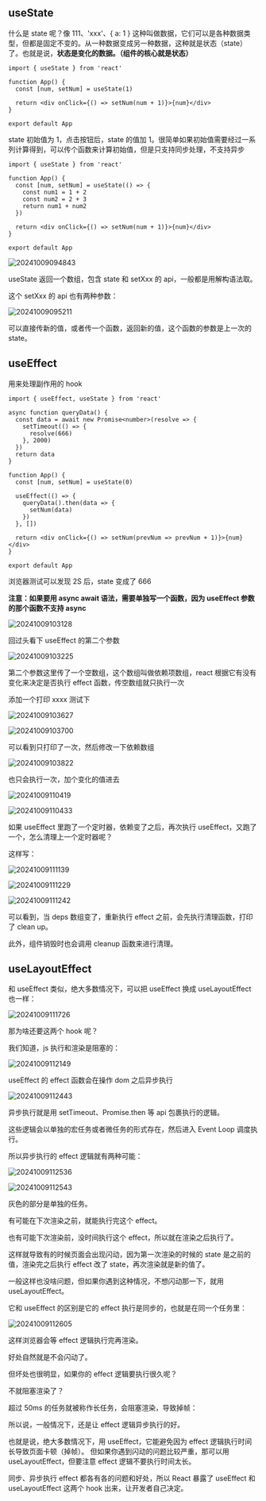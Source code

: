 ## useState

什么是 state 呢？像 111、'xxx'、{ a: 1 } 这种叫做数据，它们可以是各种数据类型，但都是固定不变的。从一种数据变成另一种数据，这种就是状态（state）了。也就是说，**状态是变化的数据。（组件的核心就是状态）**

```tsx
import { useState } from 'react'

function App() {
  const [num, setNum] = useState(1)

  return <div onClick={() => setNum(num + 1)}>{num}</div>
}

export default App
```

state 初始值为 1，点击按钮后，state 的值加 1。很简单如果初始值需要经过一系列计算得到，可以传个函数来计算初始值，但是只支持同步处理，不支持异步

```tsx
import { useState } from 'react'

function App() {
  const [num, setNum] = useState(() => {
    const num1 = 1 + 2
    const num2 = 2 + 3
    return num1 + num2
  })

  return <div onClick={() => setNum(num + 1)}>{num}</div>
}

export default App
```

![20241009094843](https://tuchuang.coder-sunshine.top/images/20241009094843.png)

useState 返回一个数组，包含 state 和 setXxx 的 api，一般都是用解构语法取。

这个 setXxx 的 api 也有两种参数：

![20241009095211](https://tuchuang.coder-sunshine.top/images/20241009095211.png)

可以直接传新的值，或者传一个函数，返回新的值，这个函数的参数是上一次的 state。

## useEffect

用来处理副作用的 hook

```tsx
import { useEffect, useState } from 'react'

async function queryData() {
  const data = await new Promise<number>(resolve => {
    setTimeout(() => {
      resolve(666)
    }, 2000)
  })
  return data
}

function App() {
  const [num, setNum] = useState(0)

  useEffect(() => {
    queryData().then(data => {
      setNum(data)
    })
  }, [])

  return <div onClick={() => setNum(prevNum => prevNum + 1)}>{num}</div>
}

export default App
```

浏览器测试可以发现 2S 后，state 变成了 666

**注意：如果要用 async await 语法，需要单独写一个函数，因为 useEffect 参数的那个函数不支持 async**

![20241009103128](https://tuchuang.coder-sunshine.top/images/20241009103128.png)

回过头看下 useEffect 的第二个参数

![20241009103225](https://tuchuang.coder-sunshine.top/images/20241009103225.png)

第二个参数这里传了一个空数组，这个数组叫做依赖项数组，react 根据它有没有变化来决定是否执行 effect 函数，传空数组就只执行一次

添加一个打印 xxxx 测试下

![20241009103627](https://tuchuang.coder-sunshine.top/images/20241009103627.png)

![20241009103700](https://tuchuang.coder-sunshine.top/images/20241009103700.png)

可以看到只打印了一次，然后修改一下依赖数组

![20241009103822](https://tuchuang.coder-sunshine.top/images/20241009103822.png)

也只会执行一次，加个变化的值进去

![20241009110419](https://tuchuang.coder-sunshine.top/images/20241009110419.png)

![20241009110433](https://tuchuang.coder-sunshine.top/images/20241009110433.png)

如果 useEffect 里跑了一个定时器，依赖变了之后，再次执行 useEffect，又跑了一个，怎么清理上一个定时器呢？

这样写：

![20241009111139](https://tuchuang.coder-sunshine.top/images/20241009111139.png)

![20241009111229](https://tuchuang.coder-sunshine.top/images/20241009111229.png)

![20241009111242](https://tuchuang.coder-sunshine.top/images/20241009111242.png)

可以看到，当 deps 数组变了，重新执行 effect 之前，会先执行清理函数，打印了 clean up。

此外，组件销毁时也会调用 cleanup 函数来进行清理。

## useLayoutEffect

和 useEffect 类似，绝大多数情况下，可以把 useEffect 换成 useLayoutEffect 也一样：

![20241009111726](https://tuchuang.coder-sunshine.top/images/20241009111726.png)

那为啥还要这两个 hook 呢？

我们知道，js 执行和渲染是阻塞的：

![20241009112149](https://tuchuang.coder-sunshine.top/images/20241009112149.png)

useEffect 的 effect 函数会在操作 dom 之后异步执行

![20241009112443](https://tuchuang.coder-sunshine.top/images/20241009112443.png)

异步执行就是用 setTimeout、Promise.then 等 api 包裹执行的逻辑。

这些逻辑会以单独的宏任务或者微任务的形式存在，然后进入 Event Loop 调度执行。

所以异步执行的 effect 逻辑就有两种可能：

![20241009112536](https://tuchuang.coder-sunshine.top/images/20241009112536.png)

![20241009112543](https://tuchuang.coder-sunshine.top/images/20241009112543.png)

灰色的部分是单独的任务。

有可能在下次渲染之前，就能执行完这个 effect。

也有可能下次渲染前，没时间执行这个 effect，所以就在渲染之后执行了。

这样就导致有的时候页面会出现闪动，因为第一次渲染的时候的 state 是之前的值，渲染完之后执行 effect 改了 state，再次渲染就是新的值了。

一般这样也没啥问题，但如果你遇到这种情况，不想闪动那一下，就用 useLayoutEffect。

它和 useEffect 的区别是它的 effect 执行是同步的，也就是在同一个任务里：

![20241009112605](https://tuchuang.coder-sunshine.top/images/20241009112605.png)

这样浏览器会等 effect 逻辑执行完再渲染。

好处自然就是不会闪动了。

但坏处也很明显，如果你的 effect 逻辑要执行很久呢？

不就阻塞渲染了？

超过 50ms 的任务就被称作长任务，会阻塞渲染，导致掉帧：

所以说，一般情况下，还是让 effect 逻辑异步执行的好。

也就是说，绝大多数情况下，用 useEffect，它能避免因为 effect 逻辑执行时间长导致页面卡顿（掉帧）。 但如果你遇到闪动的问题比较严重，那可以用 useLayoutEffect，但要注意 effect 逻辑不要执行时间太长。

同步、异步执行 effect 都各有各的问题和好处，所以 React 暴露了 useEffect 和 useLayoutEffect 这两个 hook 出来，让开发者自己决定。
